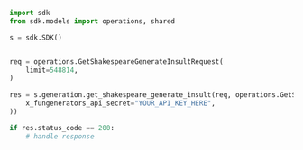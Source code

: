 <!-- Start SDK Example Usage -->
```python
import sdk
from sdk.models import operations, shared

s = sdk.SDK()


req = operations.GetShakespeareGenerateInsultRequest(
    limit=548814,
)
    
res = s.generation.get_shakespeare_generate_insult(req, operations.GetShakespeareGenerateInsultSecurity(
    x_fungenerators_api_secret="YOUR_API_KEY_HERE",
))

if res.status_code == 200:
    # handle response
```
<!-- End SDK Example Usage -->
